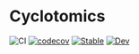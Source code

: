 # Cyclotomics

![CI](https://github.com/kalmarek/Cyclotomics.jl/workflows/CI/badge.svg)
[![codecov](https://codecov.io/gh/kalmarek/Cyclotomics.jl/branch/master/graph/badge.svg)](https://codecov.io/gh/kalmarek/Cyclotomics.jl)
[![Stable](https://img.shields.io/badge/docs-stable-blue.svg)](https://kalmarek.github.io/Cyclotomics.jl/stable)
[![Dev](https://img.shields.io/badge/docs-dev-blue.svg)](https://kalmarek.github.io/Cyclotomics.jl/dev)
